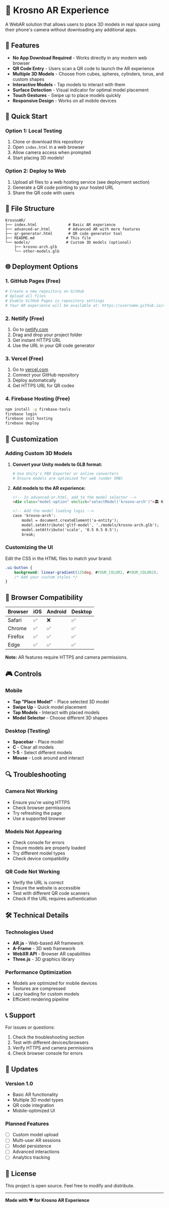 # 🎯 Krosno AR Experience

A WebAR solution that allows users to place 3D models in real space using their phone's camera without downloading any additional apps.

## 📱 Features

- **No App Download Required** - Works directly in any modern web browser
- **QR Code Entry** - Users scan a QR code to launch the AR experience
- **Multiple 3D Models** - Choose from cubes, spheres, cylinders, torus, and custom shapes
- **Interactive Models** - Tap models to interact with them
- **Surface Detection** - Visual indicator for optimal model placement
- **Touch Gestures** - Swipe up to place models quickly
- **Responsive Design** - Works on all mobile devices

## 🚀 Quick Start

### Option 1: Local Testing
1. Clone or download this repository
2. Open `index.html` in a web browser
3. Allow camera access when prompted
4. Start placing 3D models!

### Option 2: Deploy to Web
1. Upload all files to a web hosting service (see deployment section)
2. Generate a QR code pointing to your hosted URL
3. Share the QR code with users

## 📁 File Structure

```
KrosnoAR/
├── index.html              # Basic AR experience
├── advanced-ar.html        # Advanced AR with more features
├── qr-generator.html       # QR code generator tool
├── README.md              # This file
└── models/                # Custom 3D models (optional)
    ├── krosno-arch.glb
    └── other-models.glb
```

## 🌐 Deployment Options

### 1. GitHub Pages (Free)
```bash
# Create a new repository on GitHub
# Upload all files
# Enable GitHub Pages in repository settings
# Your AR experience will be available at: https://username.github.io/repository-name/
```

### 2. Netlify (Free)
1. Go to [netlify.com](https://netlify.com)
2. Drag and drop your project folder
3. Get instant HTTPS URL
4. Use the URL in your QR code generator

### 3. Vercel (Free)
1. Go to [vercel.com](https://vercel.com)
2. Connect your GitHub repository
3. Deploy automatically
4. Get HTTPS URL for QR codes

### 4. Firebase Hosting (Free)
```bash
npm install -g firebase-tools
firebase login
firebase init hosting
firebase deploy
```

## 🔧 Customization

### Adding Custom 3D Models

1. **Convert your Unity models to GLB format:**
   ```bash
   # Use Unity's FBX Exporter or online converters
   # Ensure models are optimized for web (under 5MB)
   ```

2. **Add models to the AR experience:**
   ```html
   <!-- In advanced-ar.html, add to the model selector -->
   <div class="model-option" onclick="selectModel('krosno-arch')">🏛️ Krosno Arch</div>
   
   <!-- Add the model loading logic -->
   case 'krosno-arch':
       model = document.createElement('a-entity');
       model.setAttribute('gltf-model', './models/krosno-arch.glb');
       model.setAttribute('scale', '0.5 0.5 0.5');
       break;
   ```

### Customizing the UI

Edit the CSS in the HTML files to match your brand:
```css
.ui-button {
    background: linear-gradient(135deg, #YOUR_COLOR1, #YOUR_COLOR2);
    /* Add your custom styles */
}
```

## 📱 Browser Compatibility

| Browser | iOS | Android | Desktop |
|---------|-----|---------|---------|
| Safari | ✅ | ❌ | ✅ |
| Chrome | ✅ | ✅ | ✅ |
| Firefox | ✅ | ✅ | ✅ |
| Edge | ✅ | ✅ | ✅ |

**Note:** AR features require HTTPS and camera permissions.

## 🎮 Controls

### Mobile
- **Tap "Place Model"** - Place selected 3D model
- **Swipe Up** - Quick model placement
- **Tap Models** - Interact with placed models
- **Model Selector** - Choose different 3D shapes

### Desktop (Testing)
- **Spacebar** - Place model
- **C** - Clear all models
- **1-5** - Select different models
- **Mouse** - Look around and interact

## 🔍 Troubleshooting

### Camera Not Working
- Ensure you're using HTTPS
- Check browser permissions
- Try refreshing the page
- Use a supported browser

### Models Not Appearing
- Check console for errors
- Ensure models are properly loaded
- Try different model types
- Check device compatibility

### QR Code Not Working
- Verify the URL is correct
- Ensure the website is accessible
- Test with different QR code scanners
- Check if the URL requires authentication

## 🛠️ Technical Details

### Technologies Used
- **AR.js** - Web-based AR framework
- **A-Frame** - 3D web framework
- **WebXR API** - Browser AR capabilities
- **Three.js** - 3D graphics library

### Performance Optimization
- Models are optimized for mobile devices
- Textures are compressed
- Lazy loading for custom models
- Efficient rendering pipeline

## 📞 Support

For issues or questions:
1. Check the troubleshooting section
2. Test with different devices/browsers
3. Verify HTTPS and camera permissions
4. Check browser console for errors

## 🔄 Updates

### Version 1.0
- Basic AR functionality
- Multiple 3D model types
- QR code integration
- Mobile-optimized UI

### Planned Features
- [ ] Custom model upload
- [ ] Multi-user AR sessions
- [ ] Model persistence
- [ ] Advanced interactions
- [ ] Analytics tracking

## 📄 License

This project is open source. Feel free to modify and distribute.

---

**Made with ❤️ for Krosno AR Experience** 